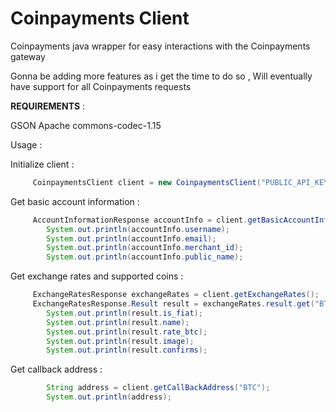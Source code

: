 # Coinpayments Client
Coinpayments java wrapper for easy interactions with the Coinpayments gateway 

Gonna be adding more features as i get the time to do so , Will eventually have support for all Coinpayments requests


**REQUIREMENTS** :

GSON 
Apache commons-codec-1.15



Usage : 

Initialize client :
```java
     CoinpaymentsClient client = new CoinpaymentsClient("PUBLIC_API_KEY" ,"PRIVATE_API_KEY");
```

Get basic account information :
```java
     AccountInformationResponse accountInfo = client.getBasicAccountInformation();
        System.out.println(accountInfo.username);
        System.out.println(accountInfo.email);
        System.out.println(accountInfo.merchant_id);
        System.out.println(accountInfo.public_name);
```
Get exchange rates and supported coins : 
```java
     ExchangeRatesResponse exchangeRates = client.getExchangeRates();
     ExchangeRatesResponse.Result result = exchangeRates.result.get("BTC");
        System.out.println(result.is_fiat);
        System.out.println(result.name);
        System.out.println(result.rate_btc);
        System.out.println(result.image);
        System.out.println(result.confirms);
```
Get callback address :
```java
        String address = client.getCallBackAddress("BTC");
        System.out.println(address);
```
